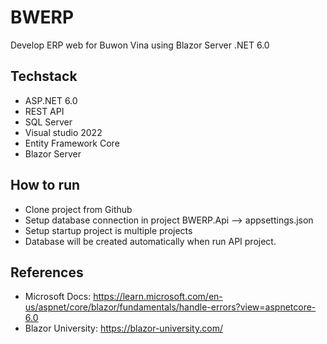 # BWERP
Develop ERP web for Buwon Vina using Blazor Server .NET 6.0

## Techstack
- ASP.NET 6.0
- REST API
- SQL Server
- Visual studio 2022
- Entity Framework Core
- Blazor Server

## How to run
- Clone project from Github
- Setup database connection in project BWERP.Api --> appsettings.json
- Setup startup project is multiple projects
- Database will be created automatically when run API project.

## References
- Microsoft Docs: https://learn.microsoft.com/en-us/aspnet/core/blazor/fundamentals/handle-errors?view=aspnetcore-6.0
- Blazor University: https://blazor-university.com/
